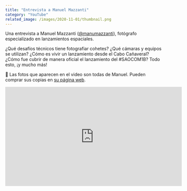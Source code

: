 ```yaml
---
title: "Entrevista a Manuel Mazzanti"
category: "YouTube"
related_image: /images/2020-11-01/thumbnail.png
---
```


Una entrevista a Manuel Mazzanti ([@manumazzanti](https://twitter.com/manumazzanti)), fotógrafo especializado en lanzamientos espaciales.

¿Qué desafíos técnicos tiene fotografiar cohetes? ¿Qué cámaras y equipos se utilizan? ¿Cómo es vivir un lanzamiento desde el Cabo Cañaveral? ¿Cómo fue cubrir de manera oficial el lanzamiento del #SAOCOM1B? Todo esto, ¡y mucho más!

📸 Las fotos que aparecen en el video son todas de Manuel. Pueden comprar sus copias en [su página web](https://www.manuelmazzanti.com).

<iframe width="560" height="315" src="https://www.youtube.com/embed/1_vum8fbxx8" frameborder="0" allow="accelerometer; autoplay; clipboard-write; encrypted-media; gyroscope; picture-in-picture" allowfullscreen></iframe>
